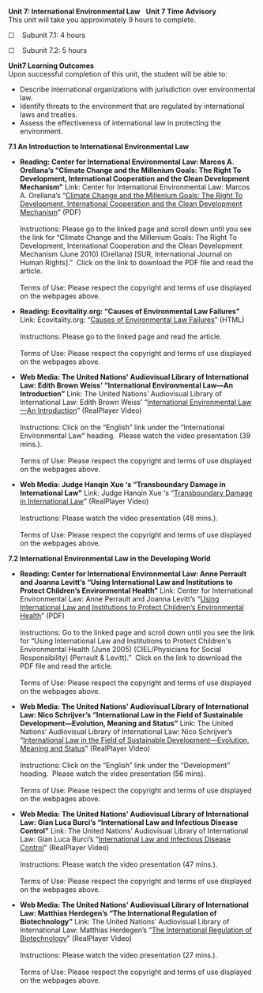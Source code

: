 **Unit 7: International Environmental Law** <span id="7"></span>  **Unit
7 Time Advisory**  
This unit will take you approximately 9 hours to complete.   
  
 ☐    Subunit 7.1: 4 hours  
  
 ☐    Subunit 7.2: 5 hours 

**Unit7 Learning Outcomes**  
Upon successful completion of this unit, the student will be able to:  
-   Describe international organizations with jurisdiction over
    environmental law.
-   Identify threats to the environment that are regulated by
    international laws and treaties.
-   Assess the effectiveness of international law in protecting the
    environment.

**7.1 An Introduction to International Environmental Law** <span
id="7.1"></span> 
-   **Reading: Center for International Environmental Law: Marcos A.
    Orellana’s “Climate Change and the Millenium Goals: The Right To
    Development, International Cooperation and the Clean Development
    Mechanism”**
    Link: Center for International Environmental Law: Marcos A.
    Orellana’s “[Climate Change and the Millenium Goals: The Right To
    Development, International Cooperation and the Clean Development
    Mechanism](http://www.ciel.org/Publications/pubccp.html)” (PDF)  
        
     Instructions: Please go to the linked page and scroll down until
    you see the link for “Climate Change and the Millenium Goals: The
    Right To Development, International Cooperation and the Clean
    Development Mechanism (June 2010) (Orellana) [SUR, International
    Journal on Human Rights].”  Click on the link to download the PDF
    file and read the article.  
        
     Terms of Use: Please respect the copyright and terms of use
    displayed on the webpages above.

-   **Reading: Ecovitality.org: “Causes of Environmental Law Failures”**
    Link: Ecovitality.org: “[Causes of Environmental Law
    Failures](http://ecovitality.org/badlaw.htm)” (HTML)  
        
     Instructions: Please go to the linked page and read the article.  
        
     Terms of Use: Please respect the copyright and terms of use
    displayed on the webpages above.

-   **Web Media: The United Nations’ Audiovisual Library of
    International Law: Edith Brown Weiss’ “International Environmental
    Law—An Introduction”**
    Link: The United Nations’ Audiovisual Library of International Law:
    Edith Brown Weiss’ “[International Environmental Law—An
    Introduction](https://web.archive.org/web/20131109211018/http://untreaty.un.org/cod/avl/ls/Weiss_EL.html)”
    (RealPlayer Video)  
        
     Instructions: Click on the “English” link under the “International
    Environmental Law” heading.  Please watch the video presentation (39
    mins.).  
        
     Terms of Use: Please respect the copyright and terms of use
    displayed on the webpages above.

-   **Web Media: Judge Hanqin Xue ‘s “Transboundary Damage in
    International Law”**
    Link: Judge Hanqin Xue ‘s “[Transboundary Damage in International
    Law](http://webcast.un.org/ramgen/ondemand/legal/video/LectureSeries/xue100520.rm)”
    (RealPlayer Video)  
        
     Instructions: Please watch the video presentation (48 mins.).  
        
     Terms of Use: Please respect the copyright and terms of use
    displayed on the webpages above.

**7.2 International Environmental Law in the Developing World** <span
id="7.2"></span> 
-   **Reading: Center for International Environmental Law: Anne Perrault
    and Joanna Levitt’s “Using International Law and Institutions to
    Protect Children’s Environmental Health”**
    Link: Center for International Environmental Law: Anne Perrault and
    Joanna Levitt’s “[Using International Law and Institutions to
    Protect Children’s Environmental
    Health](http://www.ciel.org/Publications/pubhre.html)” (PDF)  
        
     Instructions: Go to the linked page and scroll down until you see
    the link for “Using International Law and Institutions to Protect
    Children's Environmental Health (June 2005) (CIEL/Physicians for
    Social Responsibility) (Perrault & Levitt).”  Click on the link to
    download the PDF file and read the article.  
        
     Terms of Use: Please respect the copyright and terms of use
    displayed on the webpages above.

-   **Web Media: The United Nations’ Audiovisual Library of
    International Law: Nico Schrijver’s “International Law in the Field
    of Sustainable Development—Evolution, Meaning and Status”**
    Link: The United Nations’ Audiovisual Library of International Law:
    Nico Schrijver’s “[International Law in the Field of Sustainable
    Development—Evolution, Meaning and
    Status](https://web.archive.org/web/20131015135528/http://untreaty.un.org/cod/avl/ls/Schrijver_D.html)”
    (RealPlayer Video)  
        
     Instructions: Click on the “English” link under the “Development”
    heading.  Please watch the video presentation (56 mins).  
        
     Terms of Use: Please respect the copyright and terms of use
    displayed on the webpages above.

-   **Web Media: The United Nations’ Audiovisual Library of
    International Law: Gian Luca Burci’s “International Law and
    Infectious Disease Control”**
    Link: The United Nations’ Audiovisual Library of International Law:
    Gian Luca Burci’s “[International Law and Infectious Disease
    Control](https://web.archive.org/web/20131015135701/http://untreaty.un.org/cod/avl/ls/Burci_HS.html)”
    (RealPlayer Video)  
        
     Instructions: Please watch the video presentation (47 mins.).  
        
     Terms of Use: Please respect the copyright and terms of use
    displayed on the webpages above.

-   **Web Media: The United Nations’ Audiovisual Library of
    International Law: Matthias Herdegen’s “The International Regulation
    of Biotechnology”**
    Link: The United Nations’ Audiovisual Library of International Law:
    Matthias Herdegen’s “[The International Regulation of
    Biotechnology](https://web.archive.org/web/20131015140024/http://untreaty.un.org/cod/avl/ls/Herdegen_HS.html)”
    (RealPlayer Video)  
        
     Instructions: Please watch the video presentation (27 mins.).  
        
     Terms of Use: Please respect the copyright and terms of use
    displayed on the webpages above.


